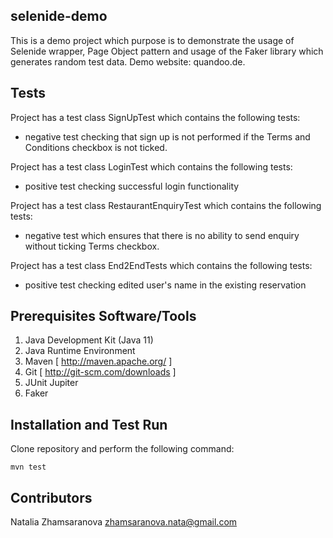 ## selenide-demo

This is a demo project which purpose is to demonstrate the usage of Selenide wrapper, Page Object pattern and usage of the Faker library which generates random test data. Demo website: quandoo.de.

## Tests

Project has a test class SignUpTest which contains the following tests:
* negative test checking that sign up is not performed if the Terms and Conditions checkbox is not ticked.

Project has a test class LoginTest which contains the following tests:
* positive test checking successful login functionality

Project has a test class RestaurantEnquiryTest which contains the following tests:
* negative test which ensures that there is no ability to send enquiry without ticking Terms checkbox.

Project has a test class End2EndTests which contains the following tests:
* positive test checking edited user's name in the existing reservation
## Prerequisites Software/Tools

1. Java Development Kit (Java 11)
2. Java Runtime Environment
3. Maven [ http://maven.apache.org/ ]
4. Git [ http://git-scm.com/downloads ]
5. JUnit Jupiter
6. Faker

## Installation and Test Run

Clone repository and perform the following command:

`mvn test`

## Contributors

Natalia Zhamsaranova zhamsaranova.nata@gmail.com